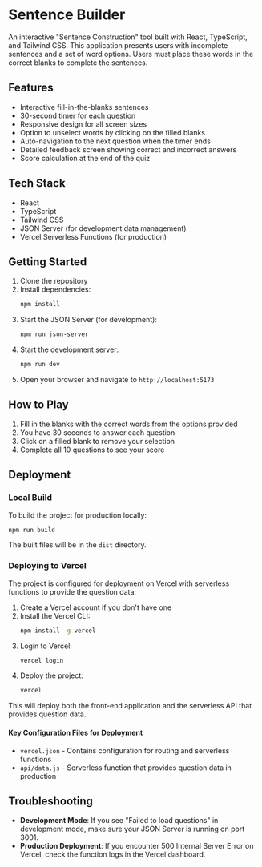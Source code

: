 # Sentence Builder

An interactive "Sentence Construction" tool built with React, TypeScript, and Tailwind CSS. This application presents users with incomplete sentences and a set of word options. Users must place these words in the correct blanks to complete the sentences.

## Features

- Interactive fill-in-the-blanks sentences
- 30-second timer for each question
- Responsive design for all screen sizes
- Option to unselect words by clicking on the filled blanks
- Auto-navigation to the next question when the timer ends
- Detailed feedback screen showing correct and incorrect answers
- Score calculation at the end of the quiz

## Tech Stack

- React
- TypeScript
- Tailwind CSS
- JSON Server (for development data management)
- Vercel Serverless Functions (for production)

## Getting Started

1. Clone the repository
2. Install dependencies:
   ```bash
   npm install
   ```
3. Start the JSON Server (for development):
   ```bash
   npm run json-server
   ```
4. Start the development server:
   ```bash
   npm run dev
   ```
5. Open your browser and navigate to `http://localhost:5173`

## How to Play

1. Fill in the blanks with the correct words from the options provided
2. You have 30 seconds to answer each question
3. Click on a filled blank to remove your selection
4. Complete all 10 questions to see your score

## Deployment

### Local Build

To build the project for production locally:

```bash
npm run build
```

The built files will be in the `dist` directory.

### Deploying to Vercel

The project is configured for deployment on Vercel with serverless functions to provide the question data:

1. Create a Vercel account if you don't have one
2. Install the Vercel CLI:
   ```bash
   npm install -g vercel
   ```
3. Login to Vercel:
   ```bash
   vercel login
   ```
4. Deploy the project:
   ```bash
   vercel
   ```

This will deploy both the front-end application and the serverless API that provides question data.

#### Key Configuration Files for Deployment

- `vercel.json` - Contains configuration for routing and serverless functions
- `api/data.js` - Serverless function that provides question data in production

## Troubleshooting

- **Development Mode**: If you see "Failed to load questions" in development mode, make sure your JSON Server is running on port 3001.
- **Production Deployment**: If you encounter 500 Internal Server Error on Vercel, check the function logs in the Vercel dashboard.
